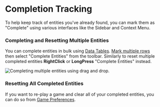 # Completion Tracking

To help keep track of entities you've already found, you can mark them as "Complete" using various interfaces like the Sidebar and Context Menu.

### Completing and Resetting Multiple Entities

You can complete entities in bulk using [Data Tables](../editing-data/data-tables.md). [Mark multiple rows](../editing-data/data-tables.md#marking-multiple-rows) then select "Complete Entities" from the toolbar. Similarly to reset multiple completed entities **RightClick** or **LongPress** "Complete Entities" instead.

![Completing multiple entities using drag and drop.](../.gitbook/assets/7puezmsuch.4.gif)

### Resetting All Completed Entities

If you want to re-play a game and clear all of your completed entities, you can do so from [Game Preferences](game-preferences.md).

